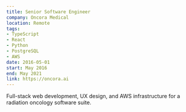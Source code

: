 ```yaml
---
title: Senior Software Engineer
company: Oncora Medical
location: Remote
tags:
- TypeScript
- React
- Python
- PostgreSQL
- AWS
date: 2016-05-01
start: May 2016
end: May 2021
link: https://oncora.ai
---
```

Full-stack web development, UX design, and AWS infrastructure for a radiation oncology software suite.
